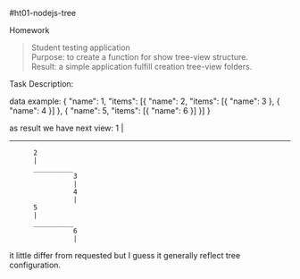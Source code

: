 #ht01-nodejs-tree

Homework

> Student testing application<br>
> Purpose: to create a function for show tree-view structure.<br>
> Result: a simple application fulfill creation tree-view folders.<br>

Task Description:

data example:
{
"name": 1,
"items": [{
"name": 2,
"items": [{ "name": 3 }, { "name": 4 }]
}, {
"name": 5,
"items": [{ "name": 6 }]
}]
}


as result we have next view:
1
|
__________

          2
          |
          __________
                    3
                    |
                    4
                    |
          5
          |
          __________
                    6
                    |
it little differ from requested but I guess it generally reflect tree configuration.     